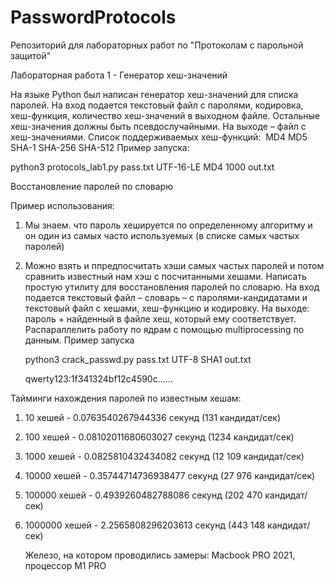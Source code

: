 # PasswordProtocols
Репозиторий для лабораторных работ по "Протоколам с парольной защитой"

Лабораторная работа 1 - Генератор хеш-значений

На языке Python был написан генератор хеш-значений для списка паролей.
На вход подается текстовый файл с паролями, кодировка, хеш-функция, количество хеш-значений в выходном файле. Остальные хеш-значения должны быть псевдослучайными.
На выходе – файл с хеш-значениями.
Список поддерживаемых хеш-функций: 
  	MD4
	MD5
	SHA-1
	SHA-256
	SHA-512
Пример запуска:

python3 protocols_lab1.py pass.txt UTF-16-LE MD4 1000 out.txt

Восстановление паролей по словарю

Пример использования:
1. Мы знаем. что пароль хешируется по определенному алгоритму и он один из самых часто используемых (в списке самых частых паролей)
2. Можно взять и ппредпосчитать хэши самых частых паролей и потом сравнить известный нам хэш с посчитанными хешами.
Написать простую утилиту для восстановления паролей по словарю. На вход подается текстовый файл – словарь – с паролями-кандидатами и текстовый файл с хешами, хеш-функцию и кодировку. На выходе: пароль + найденный в файле хеш, который ему соответствует. Распараллелить работу по ядрам с помощью multiprocessing по данным.
Пример запуска

	python3 crack_passwd.py pass.txt UTF-8 SHA1 out.txt

	qwerty123:1f341324bf12c4590c……

Тайминги нахождения паролей по известным хешам:
1. 10 хешей - 0.0763540267944336 секунд (131 кандидат/сек)
2. 100 хешей - 0.08102011680603027 секунд (1234 кандидат/сек)
3. 1000 хешей - 0.0825810432434082 секунд (12 109 кандидат/сек)
4. 10000 хешей - 0.35744714736938477 секунд (27 976 кандидат/сек)
5. 100000 хешей - 0.4939260482788086 секунд (202 470 кандидат/сек)
6. 1000000 хешей - 2.2565808296203613 секунд (443 148 кандидат/сек)

   Железо, на котором проводились замеры: Macbook PRO 2021, процессор M1 PRO
